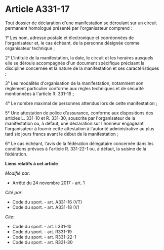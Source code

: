 # Article A331-17

Tout dossier de déclaration d'une manifestation se déroulant sur un circuit permanent homologué présenté par l'organisateur
comprend : 

1° Les nom, adresse postale et électronique et coordonnées de l'organisateur et, le cas échéant, de la personne désignée
comme organisateur technique ; 

2° L'intitulé de la manifestation, la date, le circuit et les horaires auxquels elle se déroule accompagnés d'un document
spécifique précisant la discipline concernée et la nature de la manifestation et ses caractéristiques ; 

3° Les modalités d'organisation de la manifestation, notamment son règlement particulier conforme aux règles techniques et de
sécurité mentionnées à l'article R. 331-19 ; 

4° Le nombre maximal de personnes attendus lors de cette manifestation ; 

5° Une attestation de police d'assurance, conforme aux dispositions des articles L. 331-10 et R. 331-30, souscrite par
l'organisateur de la manifestation ou, à défaut, une déclaration sur l'honneur engageant l'organisateur à fournir cette
attestation à l'autorité administrative au plus tard six jours francs avant le début de la manifestation ; 

6° Le cas échéant, l'avis de la fédération délégataire concernée dans les conditions prévues à l'article R. 331-22-1 ou, à
défaut, la saisine de la fédération.

**Liens relatifs à cet article**

_Modifié par_:

  - Arrêté du 24 novembre 2017 - art. 1

_Cité par_:

  - Code du sport. - art. A331-16 (VT)
  - Code du sport. - art. A331-18 (V)

_Cite_:

  - Code du sport. - art. L331-10
  - Code du sport. - art. R331-19
  - Code du sport. - art. R331-22-1
  - Code du sport. - art. R331-30
